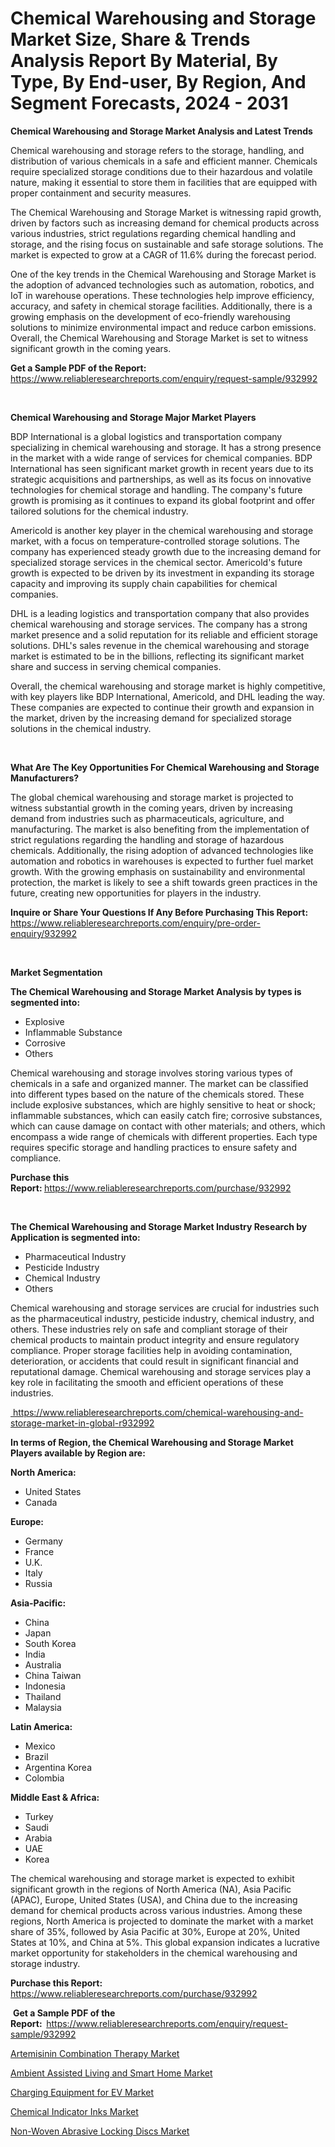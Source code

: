 <p><h1>Chemical Warehousing and Storage Market Size, Share & Trends Analysis Report By Material, By Type, By End-user, By Region, And Segment Forecasts, 2024 - 2031</h1></p><p><strong>Chemical Warehousing and Storage Market Analysis and Latest Trends</strong></p>
<p><p>Chemical warehousing and storage refers to the storage, handling, and distribution of various chemicals in a safe and efficient manner. Chemicals require specialized storage conditions due to their hazardous and volatile nature, making it essential to store them in facilities that are equipped with proper containment and security measures.</p><p>The Chemical Warehousing and Storage Market is witnessing rapid growth, driven by factors such as increasing demand for chemical products across various industries, strict regulations regarding chemical handling and storage, and the rising focus on sustainable and safe storage solutions. The market is expected to grow at a CAGR of 11.6% during the forecast period.</p><p>One of the key trends in the Chemical Warehousing and Storage Market is the adoption of advanced technologies such as automation, robotics, and IoT in warehouse operations. These technologies help improve efficiency, accuracy, and safety in chemical storage facilities. Additionally, there is a growing emphasis on the development of eco-friendly warehousing solutions to minimize environmental impact and reduce carbon emissions. Overall, the Chemical Warehousing and Storage Market is set to witness significant growth in the coming years.</p></p>
<p><strong>Get a Sample PDF of the Report:&nbsp;</strong> <a href="https://www.reliableresearchreports.com/enquiry/request-sample/932992">https://www.reliableresearchreports.com/enquiry/request-sample/932992</a></p>
<p>&nbsp;</p>
<p><strong>Chemical Warehousing and Storage Major Market Players</strong></p>
<p><p>BDP International is a global logistics and transportation company specializing in chemical warehousing and storage. It has a strong presence in the market with a wide range of services for chemical companies. BDP International has seen significant market growth in recent years due to its strategic acquisitions and partnerships, as well as its focus on innovative technologies for chemical storage and handling. The company's future growth is promising as it continues to expand its global footprint and offer tailored solutions for the chemical industry.</p><p>Americold is another key player in the chemical warehousing and storage market, with a focus on temperature-controlled storage solutions. The company has experienced steady growth due to the increasing demand for specialized storage services in the chemical sector. Americold's future growth is expected to be driven by its investment in expanding its storage capacity and improving its supply chain capabilities for chemical companies.</p><p>DHL is a leading logistics and transportation company that also provides chemical warehousing and storage services. The company has a strong market presence and a solid reputation for its reliable and efficient storage solutions. DHL's sales revenue in the chemical warehousing and storage market is estimated to be in the billions, reflecting its significant market share and success in serving chemical companies.</p><p>Overall, the chemical warehousing and storage market is highly competitive, with key players like BDP International, Americold, and DHL leading the way. These companies are expected to continue their growth and expansion in the market, driven by the increasing demand for specialized storage solutions in the chemical industry.</p></p>
<p>&nbsp;</p>
<p><strong>What Are The Key Opportunities For Chemical Warehousing and Storage Manufacturers?</strong></p>
<p><p>The global chemical warehousing and storage market is projected to witness substantial growth in the coming years, driven by increasing demand from industries such as pharmaceuticals, agriculture, and manufacturing. The market is also benefiting from the implementation of strict regulations regarding the handling and storage of hazardous chemicals. Additionally, the rising adoption of advanced technologies like automation and robotics in warehouses is expected to further fuel market growth. With the growing emphasis on sustainability and environmental protection, the market is likely to see a shift towards green practices in the future, creating new opportunities for players in the industry.</p></p>
<p><strong>Inquire or Share Your Questions If Any Before Purchasing This Report:</strong> <a href="https://www.reliableresearchreports.com/enquiry/pre-order-enquiry/932992">https://www.reliableresearchreports.com/enquiry/pre-order-enquiry/932992</a></p>
<p>&nbsp;</p>
<p><strong>Market Segmentation</strong></p>
<p><strong>The Chemical Warehousing and Storage Market Analysis by types is segmented into:</strong></p>
<p><ul><li>Explosive</li><li>Inflammable Substance</li><li>Corrosive</li><li>Others</li></ul></p>
<p><p>Chemical warehousing and storage involves storing various types of chemicals in a safe and organized manner. The market can be classified into different types based on the nature of the chemicals stored. These include explosive substances, which are highly sensitive to heat or shock; inflammable substances, which can easily catch fire; corrosive substances, which can cause damage on contact with other materials; and others, which encompass a wide range of chemicals with different properties. Each type requires specific storage and handling practices to ensure safety and compliance.</p></p>
<p><strong>Purchase this Report:&nbsp;</strong><a href="https://www.reliableresearchreports.com/purchase/932992">https://www.reliableresearchreports.com/purchase/932992</a></p>
<p>&nbsp;</p>
<p><strong>The Chemical Warehousing and Storage Market Industry Research by Application is segmented into:</strong></p>
<p><ul><li>Pharmaceutical Industry</li><li>Pesticide Industry</li><li>Chemical Industry</li><li>Others</li></ul></p>
<p><p>Chemical warehousing and storage services are crucial for industries such as the pharmaceutical industry, pesticide industry, chemical industry, and others. These industries rely on safe and compliant storage of their chemical products to maintain product integrity and ensure regulatory compliance. Proper storage facilities help in avoiding contamination, deterioration, or accidents that could result in significant financial and reputational damage. Chemical warehousing and storage services play a key role in facilitating the smooth and efficient operations of these industries.</p></p>
<p><a href="https://www.reliableresearchreports.com/chemical-warehousing-and-storage-market-in-global-r932992">&nbsp;https://www.reliableresearchreports.com/chemical-warehousing-and-storage-market-in-global-r932992</a></p>
<p><strong>In terms of Region, the Chemical Warehousing and Storage Market Players available by Region are:</strong></p>
<p>
    <p> <strong> North America: </strong>
        <ul>
            <li>United States</li>
            <li>Canada</li>
        </ul>
        </p> 
    <p> <strong> Europe: </strong>
        <ul>
            <li>Germany</li>
            <li>France</li>
            <li>U.K.</li>
            <li>Italy</li>
            <li>Russia</li>
        </ul>
        </p> 
    <p> <strong> Asia-Pacific: </strong>
        <ul>
            <li>China</li>
            <li>Japan</li>
            <li>South Korea</li>
            <li>India</li>
            <li>Australia</li>
            <li>China Taiwan</li>
            <li>Indonesia</li>
            <li>Thailand</li>
            <li>Malaysia</li>
        </ul>
        </p> 
    <p> <strong> Latin America: </strong>
        <ul>
            <li>Mexico</li>
            <li>Brazil</li>
            <li>Argentina Korea</li>
            <li>Colombia</li>
        </ul>
        </p> 
    <p> <strong> Middle East & Africa: </strong>
        <ul>
            <li>Turkey</li>
            <li>Saudi</li>
            <li>Arabia</li>
            <li>UAE</li>
            <li>Korea</li>
        </ul>
    </p>
    </p>
<p><p>The chemical warehousing and storage market is expected to exhibit significant growth in the regions of North America (NA), Asia Pacific (APAC), Europe, United States (USA), and China due to the increasing demand for chemical products across various industries. Among these regions, North America is projected to dominate the market with a market share of 35%, followed by Asia Pacific at 30%, Europe at 20%, United States at 10%, and China at 5%. This global expansion indicates a lucrative market opportunity for stakeholders in the chemical warehousing and storage industry.</p></p>
<p><strong>Purchase this Report: </strong><a href="https://www.reliableresearchreports.com/purchase/932992">https://www.reliableresearchreports.com/purchase/932992</a></p>
<p>&nbsp;<strong>Get a Sample PDF of the Report:&nbsp;&nbsp;</strong><a href="https://www.reliableresearchreports.com/enquiry/request-sample/932992">https://www.reliableresearchreports.com/enquiry/request-sample/932992</a></p>
<p><strong></strong></p>
<p><p><a href="https://medium.com/@denisewilsogdn64/global-artemisinin-combination-therapy-market-size-and-market-trends-analysis-by-regional-outlook-60f07b9fbeac">Artemisinin Combination Therapy Market</a></p><p><a href="https://medium.com/@denisewilsogdn64/ambient-assisted-living-and-smart-home-market-share-and-new-trends-analysis-by-its-type-22e736b36682">Ambient Assisted Living and Smart Home Market</a></p><p><a href="https://github.com/dringals/Market-Research-Report-List-5/blob/main/charging-equipment-for-ev-market.md">Charging Equipment for EV Market</a></p><p><a href="https://github.com/mharielmesa/Market-Research-Report-List-4/blob/main/chemical-indicator-inks-market.md">Chemical Indicator Inks Market</a></p><p><a href="https://issuu.com/reportprime-2/docs/non-woven-abrasive-locking-discs-ma_3b44e287bdd9b1">Non-Woven Abrasive Locking Discs Market</a></p></p>